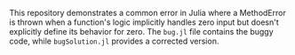 This repository demonstrates a common error in Julia where a MethodError is thrown when a function's logic implicitly handles zero input but doesn't explicitly define its behavior for zero.  The `bug.jl` file contains the buggy code, while `bugSolution.jl` provides a corrected version.